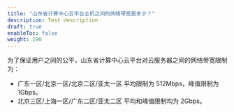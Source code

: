 ```yaml
---
title: "山东省计算中心云平台主机之间的网络带宽是多少？"
description: Test description
draft: true
enableToc: false
weight: 190
---
```


为了保证用户之间的公平，山东省计算中心云平台对云服务器之间的网络带宽限制为：

*   广东一区/北京一区/北京二区/亚太一区 平均限制为 512Mbps，峰值限制为 1Gbps。
*   北京三区/上海一区/广东二区/亚太二区 平均和峰值限制均为 2Gbps。
